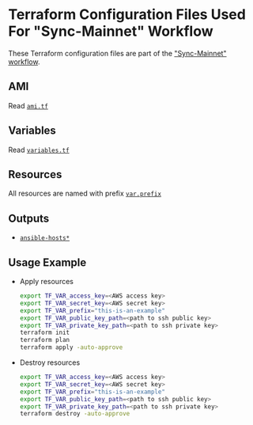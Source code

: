 # Terraform Configuration Files Used For "Sync-Mainnet" Workflow

These Terraform configuration files are part of the ["Sync-Mainnet" workflow](../../sync.yml).

## AMI

Read [`ami.tf`](./ami.tf)

## Variables

Read [`variables.tf`](./variables.tf)

## Resources

All resources are named with prefix [`var.prefix`](./variables.tf#L21)

## Outputs

* [`ansible-hosts*`](./main.tf)

## Usage Example

* Apply resources

  ```bash
  export TF_VAR_access_key=<AWS access key>
  export TF_VAR_secret_key=<AWS secret key>
  export TF_VAR_prefix="this-is-an-example"
  export TF_VAR_public_key_path=<path to ssh public key>
  export TF_VAR_private_key_path=<path to ssh private key>
  terraform init
  terraform plan
  terraform apply -auto-approve
  ```

* Destroy resources

  ```bash
  export TF_VAR_access_key=<AWS access key>
  export TF_VAR_secret_key=<AWS secret key>
  export TF_VAR_prefix="this-is-an-example"
  export TF_VAR_public_key_path=<path to ssh public key>
  export TF_VAR_private_key_path=<path to ssh private key>
  terraform destroy -auto-approve
  ```

